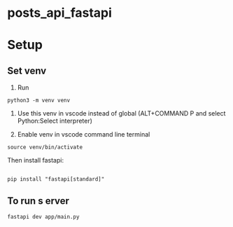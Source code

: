# posts_api_fastapi

# Setup

## Set venv

1. Run

```
python3 -m venv venv
```

1. Use this venv in vscode instead of global
   (ALT+COMMAND P and select Python:Select interpreter)

2. Enable venv in vscode command line terminal

```
source venv/bin/activate
```

Then install fastapi:

```

pip install "fastapi[standard]"
```

## To run s erver

```
fastapi dev app/main.py
```
